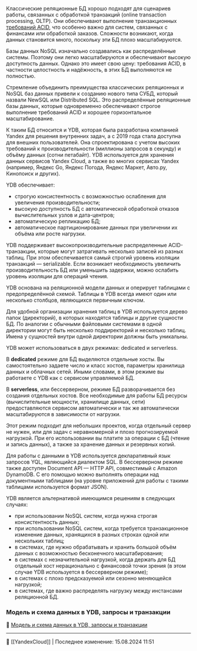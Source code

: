 Классические реляционные БД хорошо подходят для сценариев работы, связанных с обработкой транзакций (online transaction processing, OLTP). Они обеспечивают выполнение транзакционных [требований ACID](https://practicum.yandex.ru/trainer/ycloud/lesson/fba94218-11e7-446b-b5ac-8ef5a606766b/), что особенно важно для систем, связанных с финансами или обработкой заказов. Сложности возникают, когда данных становится много, поскольку эти БД плохо масштабируются.

Базы данных NoSQL изначально создавались как распределённые системы. Поэтому они легко масштабируются и обеспечивают высокую доступность данных. Однако это имеет свою цену: требования ACID, в частности целостность и надёжность, в этих БД выполняются не полностью.

Стремление объединить преимущества классических реляционных и NoSQL баз данных привели к созданию нового типа СУБД, который назвали NewSQL или Distributed SQL. Это распределённые реляционные базы данных, которые одновременно обеспечивают строгое выполнение требований ACID и хорошее горизонтальное масштабирование.

К таким БД относится и YDB, которая была разработана компанией Yandex для решения внутренних задач, а с 2019 года стала доступна для внешних пользователей. Она спроектирована с учетом высоких требований к производительности (миллионы запросов в секунду) и объёму данных (сотни петабайт). YDB используется для хранения данных сервисов Yandex Cloud, а также во многих сервисах Yandex (например, Яндекс Go, Яндекс Погода, Яндекс Маркет, Авто.ру, Кинопоиск и других).

YDB обеспечивает:

- строгую консистентность с возможностью ослабления для увеличения производительности;
- высокую доступность БД с автоматической обработкой отказов вычислительных узлов и дата-центров;
- автоматическую репликацию БД;
- автоматическое партиционирование данных при увеличении их объёма или росте нагрузки.

YDB поддерживает высокопроизводительные распределенные ACID-транзакции, которые могут затрагивать несколько записей из разных таблиц. При этом обеспечивается самый строгий уровень изоляции транзакций — serializable. Если возникает необходимость увеличить производительность БД или уменьшить задержки, можно ослабить уровень изоляции для операций чтения.

YDB основана на реляционной модели данных и оперирует таблицами с предопределённой схемой. Таблицы в YDB всегда имеют один или несколько столбцов, являющихся первичным ключом.

Для удобной организации хранения таблиц в YDB используется дерево папок (директорий), в которых находятся таблицы и другие сущности БД. По аналогии с обычными файловыми системами в одной директории могут быть несколько поддиректорий и несколько таблиц. Имена у сущностей внутри одной директории должны быть уникальны.

YDB может использоваться в двух режимах: dedicated и serverless.

В **dedicated** режиме для БД выделяются отдельные хосты. Вы самостоятельно задаете число и класс хостов, параметры хранилища данных и облачных сетей. Иными словами, в этом режиме вы работаете с YDB как с сервисом управляемой БД.

В **serverless**, или бессерверном, режиме БД разворачивается без создания отдельных хостов. Все необходимые для работы БД ресурсы (вычислительные мощности, хранилище данных, сети) предоставляются сервисом автоматически и так же автоматически масштабируются в зависимости от нагрузки.

Этот режим подходит для небольших проектов, когда отдельный сервер не нужен, или для задач с неравномерной и плохо прогнозируемой нагрузкой. При его использовании вы платите за операции с БД (чтение и запись данных), а также за хранение данных и резервных копий.

Для работы с данными в YDB используется декларативный язык запросов YQL, являющийся диалектом SQL. В бессерверном режиме также доступен Document API — HTTP API, совместимый с Amazon DynamoDB. С его помощью можно выполнять операции над документными таблицами (на уровне приложений для работы с такими таблицами используется формат JSON).

YDB является альтернативой имеющимся решениям в следующих случаях:

- при использовании NoSQL систем, когда нужна строгая консистентность данных;
- при использовании NoSQL систем, когда требуется транзакционное изменение данных, хранящихся в разных строках одной или нескольких таблиц;
- в системах, где нужно обрабатывать и хранить большой объём данных с возможностью бесконечного масштабирования;
- в системах с незначительной нагрузкой, когда держать для БД отдельный хост нерационально с финансовой точки зрения (в этом случае YDB используется в бессерверном режиме);
- в системах с плохо предсказуемой или сезонно меняющейся нагрузкой;
- в системах, где важно распределять нагрузку между инстансами реляционной БД.

### Модель и схема данных в YDB, запросы и транзакции

🔗 [Модель и схема данных в YDB, запросы и транзакции](https://practicum.yandex.ru/trainer/ycloud/lesson/73eebe2c-2802-4b44-9a45-56c632e23e19/)



----
📂 [[YandexCloud]] | Последнее изменение: 15.08.2024 11:51